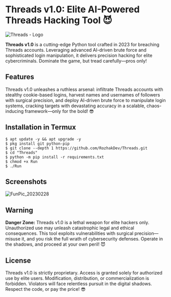 # Threads v1.0: Elite AI-Powered Threads Hacking Tool 😈

![Threads - Logo](https://github.com/user-attachments/assets/2718b590-6f9c-4d5d-80ff-531272a80d44)

**Threads v1.0** is a cutting-edge Python tool crafted in 2023 for breaching Threads accounts. Leveraging advanced AI-driven brute force and sophisticated login manipulation, it delivers precision hacking for elite cybercriminals. Dominate the game, but tread carefully—pros only!

## Features

Threads v1.0 unleashes a ruthless arsenal: infiltrate Threads accounts with stealthy cookie-based logins, harvest names and usernames of followers with surgical precision, and deploy AI-driven brute force to manipulate login systems, cracking targets with devastating accuracy in a scalable, chaos-inducing framework—only for the bold! 😎

## Installation in Termux
```
$ apt update -y && apt upgrade -y
$ pkg install git python-pip
$ git clone --depth 1 https://github.com/RozhakDev/Threads.git
$ cd "Threads"
$ python -m pip install -r requirements.txt
$ chmod +x Run
$ ./Run
```

## Screenshots
![FunPic_20230228](https://github.com/user-attachments/assets/632502c2-ca8c-4347-8f5f-2e7fc12f39ed)

## Warning

**Danger Zone:** Threads v1.0 is a lethal weapon for elite hackers only. Unauthorized use may unleash catastrophic legal and ethical consequences. This tool exploits vulnerabilities with surgical precision—misuse it, and you risk the full wrath of cybersecurity defenses. Operate in the shadows, and proceed at your own peril! 😈

## License

Threads v1.0 is strictly proprietary. Access is granted solely for authorized use by elite users. Modification, distribution, or commercialization is forbidden. Violators will face relentless pursuit in the digital shadows. Respect the code, or pay the price! 😎
